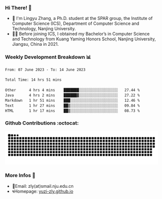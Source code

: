 ### Hi There! 👋 
- 🐳 I'm Lingyu Zhang, a Ph.D. student at the SPAR group, the Institute of Computer Science (ICS), Department of Computer Science and Technology, Nanjing University.
- 🧑‍🎓 Before joining ICS, I obtained my Bachelor’s in Computer Science and Technology from Kuang Yaming Honors School, Nanjing University, Jiangsu, China in 2021.

### Weekly Development Breakdown :bar_chart:

<!--START_SECTION:waka-->

```txt
From: 07 June 2023 - To: 14 June 2023

Total Time: 14 hrs 51 mins

Other      4 hrs 4 mins    ███████░░░░░░░░░░░░░░░░░░   27.44 %
Java       4 hrs 2 mins    ██████▓░░░░░░░░░░░░░░░░░░   27.22 %
Markdown   1 hr 51 mins    ███░░░░░░░░░░░░░░░░░░░░░░   12.46 %
Text       1 hr 27 mins    ██▒░░░░░░░░░░░░░░░░░░░░░░   09.84 %
HTML       1 hr 17 mins    ██▒░░░░░░░░░░░░░░░░░░░░░░   08.73 %
```

<!--END_SECTION:waka-->

### Github Contributions :octocat:

![](https://raw.githubusercontent.com/yuzi-zly/yuzi-zly/output/github-contribution-grid-snake.svg)              


### More Infos 📖

- 📧Email: zly(at)smail.nju.edu.cn
- 🌀Homepage: [yuzi-zly.github.io](https://yuzi-zly.github.io/)
